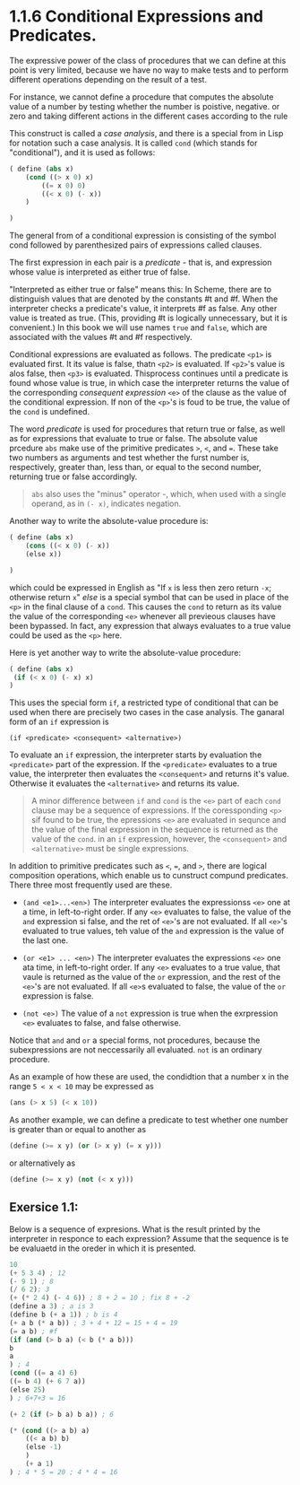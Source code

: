 # 1.1.6 Conditional Expressions and Predicates.

The expressive power of the class of procedures that we can define at this point is very limited, because we have no way to make tests and to perform different operations depending on the result of a test.

For instance, we cannot define a procedure that computes the absolute value of a number by testing whether the number is poistive, negative. or zero and taking different actions in the different cases according to the rule

This construct is called a *case analysis*, and there is a special from in Lisp for notation such a case analysis. It is called `cond` (which stands for "conditional"), and it is used as follows:

```lisp
( define (abs x)
    (cond ((> x 0) x)
        ((= x 0) 0)
        ((< x 0) (- x))
    )

)
```

The general from of a conditional expression is consisting of the symbol cond followed by parenthesized pairs of expressions called clauses.

The first expression in each pair is a *predicate* - that is, and expression whose value is interpreted as either true of false.

"Interpreted as either true or false" means this: In Scheme, there are to distinguish values that are denoted by the constants #t and #f. When the interpreter checks a predicate's value, it interprets #f as false. Any other value is treated as true. (This, providing #t is logically unnecessary, but it is convenient.) In this book we will use names `true` and `false`, which are associated with the values #t and #f respectively.

Conditional expressions are evaluated as follows. The predicate `<p1>` is evaluated first. It its value is false, thatn `<p2>` is evaluated. If `<p2>`'s value is alos false, then `<p3>` is evaluated. Thisprocess continues until a predicate is found whose value is true, in which case the interpreter returns the value of the corresponding *consequent expression* `<e>` of the clause as the value of the conditional expression. If non of the `<p>`'s is foud to be true, the value of the `cond` is undefined.

The word *predicate* is used for procedures that return true or false, as well as for expressions that evaluate to true or false. The absolute value prcedure `abs` make use of the primitive predicates `>`, `<`, and `=`. These take two numbers as arguments and test whether the furst number is, respectively, greater than, less than, or equal to the second number, returning true or false accordingly.

> `abs` also uses the "minus" operator -, which, when used with a single operand, as in `(- x)`, indicates negation.

Another way to write the absolute-value procedure is:

```lisp
( define (abs x)
    (cons ((< x 0) (- x))
    (else x))

)
```

which could be expressed in English as "If `x` is less then zero return `-x`; otherwise return `x`"  *else* is a special symbol that can be used in place of the `<p>` in the final clause of a `cond`. This causes the `cond` to return as its value the value of the corresponding `<e>` whenever all previeous clauses have been bypassed. In fact, any expression that always evaluates to a true value could be used as the `<p>` here.

Here is yet another way to write the absolute-value procedure:

```lisp
( define (abs x)
 (if (< x 0) (- x) x)
)
```

This uses the special form `if`, a restricted type of conditional that can be used when there are precisely two cases in the case analysis. The ganaral form of an `if` expression is

`(if <predicate> <consequent> <alternative>)`

To evaluate an `if` expression, the interpreter starts by evaluation the `<predicate>` part of the expression. If the `<predicate>` evaluates to a true value, the interpreter then evaluates the `<consequent>` and returns it's value. Otherwise it evaluates the `<alternative>` and returns its value.

> A minor difference between `if` and `cond` is the `<e>` part of each `cond` clause may be a sequence of expressions. If the coressponding `<p>` sif found to be true, the epressions `<e>` are evaluated in sequnce and the value of the final expression in the sequence is returned as the value of the `cond`. in an `if` expression, however, the `<consequent>` and `<alternative>` must be single expressions.

In addition to primitive predicates such as `<`, `=`, and `>`, there are logical composition operations, which enable us to cunstruct compund predicates. There three most frequently used are these.

- `(and <e1>...<en>)` The interpreter evaluates the expressionss `<e>` one at a time, in left-to-right order. If any `<e>` evaluates to false, the value of the `and` expression si false, and the ret of `<e>`'s are not evaluated. If all `<e>`'s evaluated to true values, teh value of the `and` expression is the value of the last one.

- `(or <e1> ... <en>)` The interpreter evaluates the expressions `<e>` one ata time, in left-to-right order. If any `<e>` evaluates to a true value, that vaule is returned as the value of the `or` expression, and the rest of the `<e>`'s are not evaluated. If all `<e>`s evaluated to false, the value of the `or` expression is false.

- `(not <e>)` The value of a `not` expression is true when the exrpression `<e>` evaluates to false, and false otherwise.

Notice that `and` and `or` a special forms, not procedures, because the subexpressions are not neccessarily all evaluated. `not` is an ordinary procedure.

As an example of how these are used, the condidtion that a number x in the range `5 < x < 10` may be expressed as

```lisp
(ans (> x 5) (< x 10))
```

As another example, we can define a predicate to test whether one number is greater than or equal to another as

```lisp
(define (>= x y) (or (> x y) (= x y)))
```

or alternatively as

```lisp
(define (>= x y) (not (< x y)))
```


## Exersice 1.1: 

Below is a sequence of expresions. What is the result printed by the interpreter in responce to each expression? Assume that the sequence is te be evaluaetd in the oreder in which it is presented.

```lisp
10
(+ 5 3 4) ; 12
(- 9 1) ; 8
(/ 6 2); 3
(+ (* 2 4) (- 4 6)) ; 8 + 2 = 10 ; fix 8 + -2
(define a 3) ; a is 3
(define b (+ a 1)) ; b is 4
(+ a b (* a b)) ; 3 + 4 + 12 = 15 + 4 = 19
(= a b) ; #f
(if (and (> b a) (< b (* a b)))
b
a
) ; 4
(cond ((= a 4) 6)
((= b 4) (+ 6 7 a))
(else 25)
) ; 6+7+3 = 16

(+ 2 (if (> b a) b a)) ; 6

(* (cond ((> a b) a)
    ((< a b) b)
    (else -1)
    )
    (+ a 1)
) ; 4 * 5 = 20 ; 4 * 4 = 16

```
